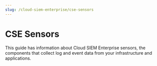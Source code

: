 ```yaml
---
slug: /cloud-siem-enterprise/cse-sensors
---
```


# CSE Sensors

This guide has information about Cloud SIEM Enterprise sensors, the components that collect log and event data from your infrastructure and applications.

 
